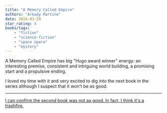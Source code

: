 ```yaml
---
title: "A Memory Called Empire"
authors: "Arkady Martine"
date: 2024-03-29
star_rating: 4
books/tags:
    - "fiction"
    - "science-fiction"
    - "space opera"
    - "mystery"
---
```


A Memory Called Empire has big "Hugo award winner" energy: an interesting premise, consistent and intriguing world building, a promising start and a propulsive ending.

I loved my time with it and very excited to dig into the next book in the series although I suspect that it won't be as good.

---

[I can confirm the second book was not as good. In fact, I think it's a trashfire.](/books/2024-04-11)